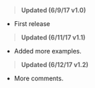 ><b>Updated (6/9/17 v1.0)</b><br>
* First release

><b>Updated (6/11/17 v1.1)</b><br>
* Added more examples.

><b>Updated (6/12/17 v1.2)</b><br>
* More comments.

